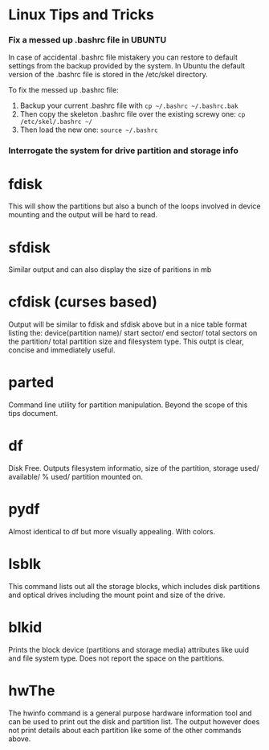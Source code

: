 # Linux Tips and Tricks


### Fix a messed up .bashrc file in UBUNTU
In case of accidental .bashrc file mistakery you can restore to default settings from the backup provided by the system.
In Ubuntu the default version of the .bashrc file is stored in the /etc/skel directory.

To fix the messed up .bashrc file:

1. Backup your current .bashrc file with 
```cp ~/.bashrc ~/.bashrc.bak```
2. Then copy the skeleton .bashrc file over the existing screwy one:
  ```cp /etc/skel/.bashrc ~/```
3. Then load the new one:
  ```source ~/.bashrc```


### Interrogate the system for drive partition and storage info
# fdisk
This will show the partitions but also a bunch of the loops involved in device mounting and the output will be hard to read.

# sfdisk
Similar output and can also display the size of paritions in mb

# cfdisk (curses based)
Output will be similar to fdisk and sfdisk above but in a nice table format listing the: device(partition name)/ start sector/ end sector/ total sectors on the partition/ total partition size and filesystem type.
This outpt is clear, concise and immediately useful.

# parted
Command line utility for partition manipulation. Beyond the scope of this tips document.

# df
Disk Free. Outputs filesystem informatio, size of the partition, storage used/ available/ % used/ partition mounted on.

# pydf
Almost identical to df but more visually appealing. With colors.

# lsblk
This command lists out all the storage blocks, which includes disk partitions and optical drives including the mount point and size of the drive.

# blkid
Prints the block device (partitions and storage media) attributes like uuid and file system type. Does not report the space on the partitions.

# hwThe 
The hwinfo command is a general purpose hardware information tool and can be used to print out the disk and partition list. The output however does not print details about each partition like some of the other commands above.

